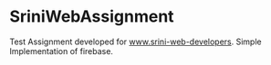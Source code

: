 # SriniWebAssignment

Test Assignment developed for www.srini-web-developers.
Simple Implementation of firebase.
